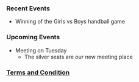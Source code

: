 ### Recent Events
- Winning of the Girls vs Boys handball game

### Upcoming Events
- Meeting on Tuesday
    - The silver seats are our new meeting place
    
### [Terms and Condition](/TsAndCs)

